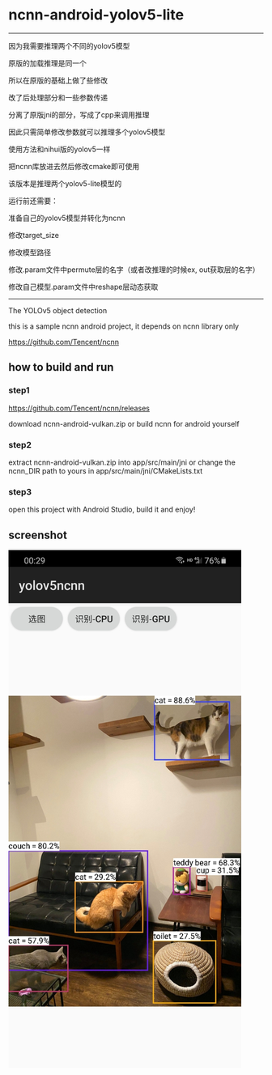 # ncnn-android-yolov5-lite

-------------------------------------------------------------------------

因为我需要推理两个不同的yolov5模型

原版的加载推理是同一个

所以在原版的基础上做了些修改

改了后处理部分和一些参数传递

分离了原版jni的部分，写成了cpp来调用推理

因此只需简单修改参数就可以推理多个yolov5模型

使用方法和nihui版的yolov5一样

把ncnn库放进去然后修改cmake即可使用

该版本是推理两个yolov5-lite模型的

运行前还需要：

准备自己的yolov5模型并转化为ncnn

修改target_size

修改模型路径

修改.param文件中permute层的名字（或者改推理的时候ex, out获取层的名字）

修改自己模型.param文件中reshape层动态获取

-------------------------------------------------------------------------

The YOLOv5 object detection

this is a sample ncnn android project, it depends on ncnn library only

https://github.com/Tencent/ncnn

## how to build and run
### step1
https://github.com/Tencent/ncnn/releases

download ncnn-android-vulkan.zip or build ncnn for android yourself

### step2
extract ncnn-android-vulkan.zip into app/src/main/jni or change the ncnn_DIR path to yours in app/src/main/jni/CMakeLists.txt

### step3
open this project with Android Studio, build it and enjoy!

## screenshot
![](screenshot.jpg)

